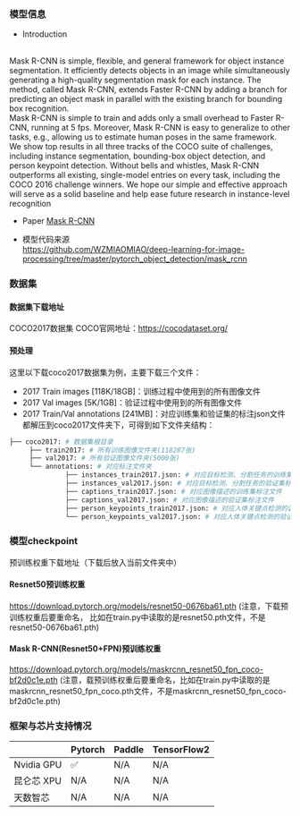 ### 模型信息
- Introduction
<br>
Mask R-CNN is simple, flexible, and general framework for object instance segmentation. It efficiently detects objects in an image while simultaneously generating a high-quality segmentation mask for each instance. The method, called Mask R-CNN, extends Faster R-CNN by adding a branch for predicting an object mask in parallel with the existing branch for bounding box recognition.
<br>
Mask R-CNN is simple to train and adds only a small overhead to Faster R-CNN, running at 5 fps. Moreover, Mask R-CNN is easy to generalize to other tasks, e.g., allowing us to estimate human poses in the same framework. We show top results in all three tracks of the COCO suite of challenges, including instance segmentation, bounding-box object detection, and person keypoint detection. Without bells and whistles, Mask R-CNN outperforms all existing, single-model entries on every task, including the COCO 2016 challenge winners. We hope our simple and effective approach will serve as a solid baseline and help ease future research in instance-level recognition
<br>

- Paper
[Mask R-CNN](https://arxiv.org/abs/1703.06870) 

- 模型代码来源
  <br>
  https://github.com/WZMIAOMIAO/deep-learning-for-image-processing/tree/master/pytorch_object_detection/mask_rcnn

### 数据集
#### 数据集下载地址
  COCO2017数据集
  COCO官网地址：https://cocodataset.org/
  

#### 预处理

这里以下载coco2017数据集为例，主要下载三个文件：
- 2017 Train images [118K/18GB]：训练过程中使用到的所有图像文件
- 2017 Val images [5K/1GB]：验证过程中使用到的所有图像文件
- 2017 Train/Val annotations [241MB]：对应训练集和验证集的标注json文件
都解压到coco2017文件夹下，可得到如下文件夹结构：

```bash
├── coco2017: # 数据集根目录
     ├── train2017: # 所有训练图像文件夹(118287张)
     ├── val2017: # 所有验证图像文件夹(5000张)
     └── annotations: # 对应标注文件夹
              ├── instances_train2017.json: # 对应目标检测、分割任务的训练集标注文件
              ├── instances_val2017.json: # 对应目标检测、分割任务的验证集标注文件
              ├── captions_train2017.json: # 对应图像描述的训练集标注文件
              ├── captions_val2017.json: # 对应图像描述的验证集标注文件
              ├── person_keypoints_train2017.json: # 对应人体关键点检测的训练集标注文件
              └── person_keypoints_val2017.json: # 对应人体关键点检测的验证集标注文件夹
```



### 模型checkpoint 
预训练权重下载地址（下载后放入当前文件夹中）

#### Resnet50预训练权重 
 https://download.pytorch.org/models/resnet50-0676ba61.pth 
 (注意，下载预训练权重后要重命名， 比如在train.py中读取的是resnet50.pth文件，不是resnet50-0676ba61.pth)

#### Mask R-CNN(Resnet50+FPN)预训练权重 
 https://download.pytorch.org/models/maskrcnn_resnet50_fpn_coco-bf2d0c1e.pth
 (注意，载预训练权重后要重命名，比如在train.py中读取的是maskrcnn_resnet50_fpn_coco.pth文件，不是maskrcnn_resnet50_fpn_coco-bf2d0c1e.pth)


### 框架与芯片支持情况
|            | Pytorch | Paddle | TensorFlow2 |
| ---------- | ------- | ------ | ----------- |
| Nvidia GPU | ✅       | N/A    | N/A         |
| 昆仑芯 XPU | N/A     | N/A    | N/A         |
| 天数智芯   | N/A     | N/A    | N/A         |



